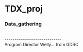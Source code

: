 # TDX_proj

### Data_gathering









<br/>
-----------------------------<br/>
Program Director Welly... from GDSC

 
